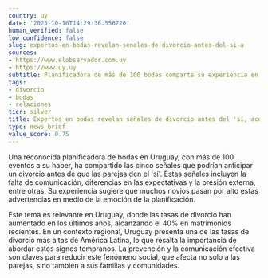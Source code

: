 ```yaml
---
country: uy
date: '2025-10-16T14:29:36.556720'
human_verified: false
low_confidence: false
slug: expertos-en-bodas-revelan-senales-de-divorcio-antes-del-si-a
sources:
- https://www.elobservador.com.uy
- https://www.uy.uy
subtitle: Planificadora de más de 100 bodas comparte su experiencia en Uruguay.
tags:
- divorcio
- bodas
- relaciones
tier: silver
title: Expertos en bodas revelan señales de divorcio antes del 'sí, acepto'
type: news_brief
value_score: 0.75
---
```


<p>Una reconocida planificadora de bodas en Uruguay, con más de 100 eventos a su haber, ha compartido las cinco señales que podrían anticipar un divorcio antes de que las parejas den el 'sí'. Estas señales incluyen la falta de comunicación, diferencias en las expectativas y la presión externa, entre otras. Su experiencia sugiere que muchos novios pasan por alto estas advertencias en medio de la emoción de la planificación.</p><p>Este tema es relevante en Uruguay, donde las tasas de divorcio han aumentado en los últimos años, alcanzando el 40% en matrimonios recientes. En un contexto regional, Uruguay presenta una de las tasas de divorcio más altas de América Latina, lo que resalta la importancia de abordar estos signos tempranos. La prevención y la comunicación efectiva son claves para reducir este fenómeno social, que afecta no solo a las parejas, sino también a sus familias y comunidades.</p>